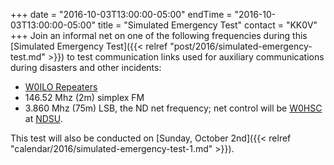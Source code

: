 +++
date = "2016-10-03T13:00:00-05:00"
endTime = "2016-10-03T13:00:00-05:00"
title = "Simulated Emergency Test"
contact = "KK0V"
+++
Join an informal net on one of the following frequencies during this
[Simulated Emergency Test]({{< relref "post/2016/simulated-emergency-test.md" >}})
to test communication links used for auxiliary communications during
disasters and other incidents:

* [W0ILO Repeaters](/radios/)
* 146.52 Mhz (2m) simplex FM
* 3.860 Mhz (75m) LSB, the ND net frequency; net control will be
[W0HSC](http://www.w0hsc.org/) at [NDSU](https://www.ndsu.edu/).

This test will also be conducted on [Sunday, October 2nd]({{< relref
"calendar/2016/simulated-emergency-test-1.md" >}}).
